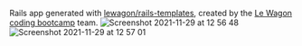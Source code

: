 Rails app generated with [lewagon/rails-templates](https://github.com/lewagon/rails-templates), created by the [Le Wagon coding bootcamp](https://www.lewagon.com) team.
![Screenshot 2021-11-29 at 12 56 48](https://user-images.githubusercontent.com/88334281/143837791-73ebf0c5-607f-4262-9d39-8bbca0560506.png)
![Screenshot 2021-11-29 at 12 57 01](https://user-images.githubusercontent.com/88334281/143837846-46ec224d-298f-4ec6-a566-9b5cf036e414.png)
